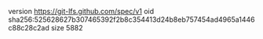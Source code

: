 version https://git-lfs.github.com/spec/v1
oid sha256:525628627b307465392f2b8c354413d24b8eb757454ad4965a1446c88c28c2ad
size 5882
